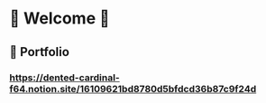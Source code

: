 # 👋 Welcome 👋
## 📝 Portfolio 
### https://dented-cardinal-f64.notion.site/16109621bd8780d5bfdcd36b87c9f24d
